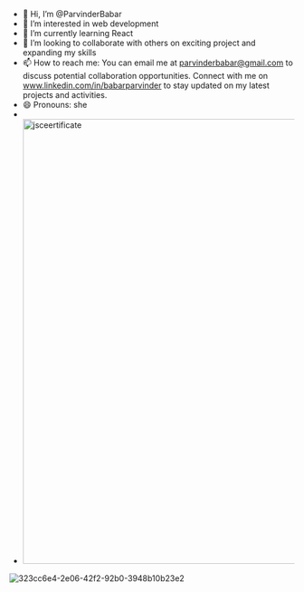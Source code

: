 



- 👋 Hi, I’m @ParvinderBabar
- 👀 I’m interested in web development
- 🌱 I’m currently learning React
- 💞️ I’m looking to collaborate with others on exciting project and expanding my skills 
- 📫 How to reach me: You can email me at parvinderbabar@gmail.com to discuss potential collaboration opportunities.
      Connect with me on www.linkedin.com/in/babarparvinder to stay updated on my latest projects and activities.
- 😄 Pronouns: she
- 
- <img width="785" alt="jsceertificate" src="https://github.com/ParvinderBabar/ParvinderBabar/assets/125162844/dde3b189-76fb-4439-806d-a9534b9d58bc">
![323cc6e4-2e06-42f2-92b0-3948b10b23e2](https://github.com/ParvinderBabar/ParvinderBabar/assets/125162844/7fb87aab-16d0-4d9e-825a-ebcd1d5f657d)
<!---
ParvinderBabar/ParvinderBabar is a ✨ special ✨ repository because its `README.md` (this file) appears on your GitHub profile.
You can click the Preview link to take a look at your changes.
--->
